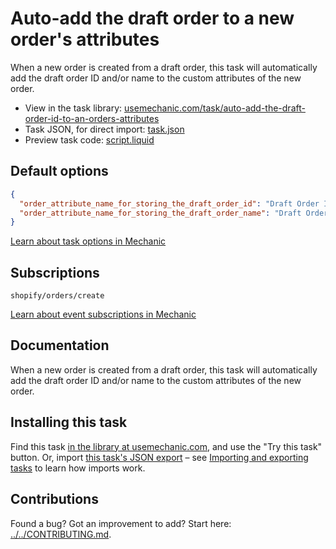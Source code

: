 # Auto-add the draft order to a new order's attributes

When a new order is created from a draft order, this task will automatically add the draft order ID and/or name to the custom attributes of the new order.

* View in the task library: [usemechanic.com/task/auto-add-the-draft-order-id-to-an-orders-attributes](https://usemechanic.com/task/auto-add-the-draft-order-id-to-an-orders-attributes)
* Task JSON, for direct import: [task.json](../../tasks/auto-add-the-draft-order-id-to-an-orders-attributes.json)
* Preview task code: [script.liquid](./script.liquid)

## Default options

```json
{
  "order_attribute_name_for_storing_the_draft_order_id": "Draft Order ID",
  "order_attribute_name_for_storing_the_draft_order_name": "Draft Order Name"
}
```

[Learn about task options in Mechanic](https://docs.usemechanic.com/article/471-task-options)

## Subscriptions

```liquid
shopify/orders/create
```

[Learn about event subscriptions in Mechanic](https://docs.usemechanic.com/article/408-subscriptions)

## Documentation

When a new order is created from a draft order, this task will automatically add the draft order ID and/or name to the custom attributes of the new order.

## Installing this task

Find this task [in the library at usemechanic.com](https://usemechanic.com/task/auto-add-the-draft-order-id-to-an-orders-attributes), and use the "Try this task" button. Or, import [this task's JSON export](../../tasks/auto-add-the-draft-order-id-to-an-orders-attributes.json) – see [Importing and exporting tasks](https://docs.usemechanic.com/article/505-importing-and-exporting-tasks) to learn how imports work.

## Contributions

Found a bug? Got an improvement to add? Start here: [../../CONTRIBUTING.md](../../CONTRIBUTING.md).
